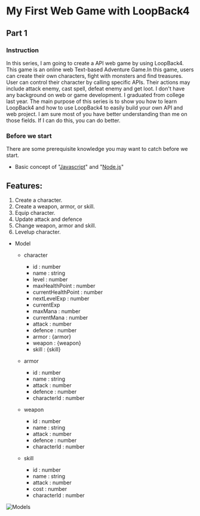 # My First Web Game with LoopBack4
## Part 1


### Instruction
In this series, I am going to create a API web game by using LoopBack4. This game is an online web Text-based Adventure Game.In this game, users can create their own characters, fight with monsters and find treasures. User can
control their character by calling specific APIs. Their actions may include attack enemy, cast spell, defeat enemy and get loot.
I don't have any background on web or game development. I graduated from college last year. The main purpose of this series is to show you how to learn LoopBack4 and how to use LoopBack4 to easily build your own API and web project.
I am sure most of you have better understanding than me on those fields. If I can do this, you can do better.

### Before we start
There are some prerequisite knowledge you may want to catch before we start.
* Basic concept of "[Javascript](https://www.w3schools.com/js/)" and "[Node.js](https://www.w3schools.com/nodejs/nodejs_intro.asp)" 

## Features:
1. Create a character.
2. Create a weapon, armor, or skill.
3. Equip character.
4. Update attack and defence
5. Change weapon, armor and skill.
6. Levelup character.

* Model
  * character
    * id : number
    * name : string
    * level : number
    * maxHealthPoint : number
    * currentHealthPoint : number
    * nextLevelExp : number
    * currentExp
    * maxMana : number
    * currentMana : number
    * attack : number
    * defence : number
    * armor : {armor}
    * weapon : {weapon}
    * skill : {skill}

  * armor
    * id : number
    * name : string
    * attack : number
    * defence : number
    * characterId : number


  * weapon
    * id : number
    * name : string
    * attack : number
    * defence : number
    * characterId : number
    
    
  * skill
    * id : number
    * name : string
    * attack : number
    * cost : number
    * characterId : number

![Models](https://github.com/gobackhuoxing/first-web-game-lb4/blob/master/picture/models.png)
